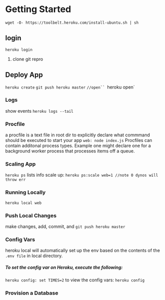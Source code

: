 # Getting Started
`wget -O- https://toolbelt.heroku.com/install-ubuntu.sh | sh`  
## login
`heroku login`
1. clone git repro

## Deploy App
`heroku create`
`git push heroku master`
`//open``
`heroku open`
### Logs
show events `heroku logs --tail`
### Procfile
a procfile is a text file in root dir to explicitly declare what commmand should be executed to start your app
`web: node index.js`
Procfiles can contain additonal process types. Example one might declare one for a background worker process that processes items off a queue.
### Scaling App
`heroku ps` lists info
scale up:
`heroku ps:scale web=1 //note 0 dynos will throw err`
### Running Locally
`heroku local web`
### Push Local Changes
make changes, add, commit, and `git push heroku master`
### Config Vars
heroku local will automatically set up the env based on the contents of the `.env file` in local directory. 
##### To set the config var on Heroku, execute the following:
`heroku config: set TIMES=2`
to view the config vars:
`heroku config`
### Provision a Database

